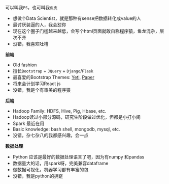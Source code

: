 可以叫我`PS`，也可叫我`皮皮`
- 想做个Data Scientist，就是那种有sense把数据转化成value的人
- 最讨厌装逼的人，我会怼你
- 现在这个圈子门槛越来越低，会写个html页面就敢自称程序猿，鱼龙混杂，层次不齐
- 没错，我喜欢吐槽

**前端**
- Old fashion
- 擅长`Bootstrap` + `JQuery` + `Django`/`Flask`
- 最喜爱的Bootstrap Themes: [Yeti](http://bootswatch.com/yeti/), [Paper](http://bootswatch.com/paper/)
- 将来会计划学习React js
- 没错，我是个有审美的程序猿

**后端**
- Hadoop Family: HDFS, Hive, Pig, Hbase, etc.
- Hadoop读过小部分源码，研究生阶段做过优化，但都是小打小闹
- Spark 最近在用
- Basic knowledge: bash shell, mongodb, mysql, etc.
- 没错，杂七杂八的我都感兴趣，会一点

**数据处理**
- Python 应该是最好的数据处理语言了吧，因为有numpy 和pandas
- 数据量大的话，用spark呀，完美兼容dataframe
- 做数据可视化，机器学习都有丰富的包
- 没错，我是python的拥趸
